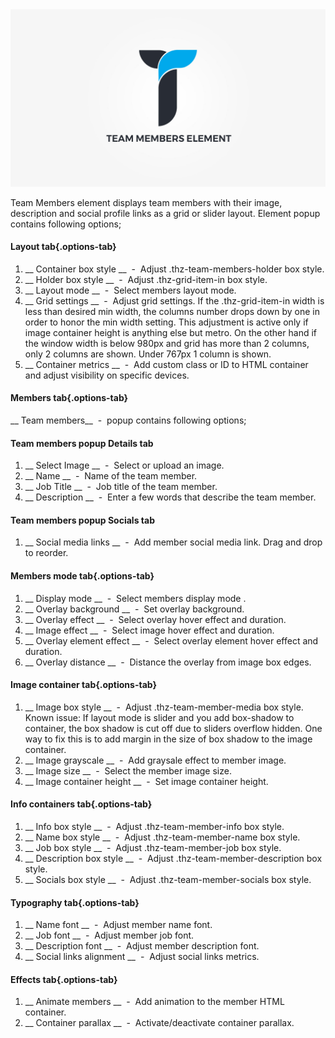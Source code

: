 <div class="thz-doc-image max">
<a class="thz-lightbox mfp-iframe" href="https://www.youtube.com/watch?v=KLcajy7_8b0" data-mfp-title="Creatus WordPress Theme Team Members Element" data-modal-size="large">
	<img src="../../docs-media/splash-team-members-element.jpg" alt="Creatus WordPress Theme Team Members Element" />
</a>
</div>

Team Members element displays team members with their image, description and social profile links as a grid or slider layout. Element popup contains following options;

#### Layout tab{.options-tab}
1. __ Container box style __ &nbsp;-&nbsp; Adjust .thz-team-members-holder box style.
1. __ Holder box style __ &nbsp;-&nbsp; Adjust .thz-grid-item-in box style.
1. __ Layout mode __ &nbsp;-&nbsp; Select members layout mode.
1. __ Grid settings __ &nbsp;-&nbsp; Adjust grid settings. If the .thz-grid-item-in width is less than desired min width, the columns number drops down by one in order to honor the min width setting. This adjustment is active only if image container height is anything else but metro. On the other hand if the window width is below 980px and grid has more than 2 columns, only 2 columns are shown. Under 767px 1 column is shown.
1. __ Container metrics __ &nbsp;-&nbsp; Add custom class or ID to HTML container and adjust visibility on specific devices. 


#### Members tab{.options-tab}
   __ Team members__ &nbsp;-&nbsp; popup contains following options;  
   
#### Team members popup Details tab
1. __ Select Image __ &nbsp;-&nbsp; Select or upload an image.
1. __ Name __ &nbsp;-&nbsp; Name of the team member.
1. __ Job Title __ &nbsp;-&nbsp; Job title of the team member.
1. __ Description __ &nbsp;-&nbsp; Enter a few words that describe the team member.

#### Team members popup Socials tab
1. __ Social media links __ &nbsp;-&nbsp; Add member social media link. Drag and drop to reorder.

#### Members mode tab{.options-tab}
1. __ Display mode __ &nbsp;-&nbsp; Select members display mode .
1. __ Overlay background __ &nbsp;-&nbsp; Set overlay background.
1. __ Overlay effect __ &nbsp;-&nbsp; Select overlay hover effect and duration.
1. __ Image effect __ &nbsp;-&nbsp; Select image hover effect and duration.
1. __ Overlay element effect __ &nbsp;-&nbsp; Select overlay element hover effect and duration.
1. __ Overlay distance __ &nbsp;-&nbsp; Distance the overlay from image box edges.

#### Image container tab{.options-tab}
1. __ Image box style __ &nbsp;-&nbsp; Adjust .thz-team-member-media box style. Known issue: If layout mode is slider and you add box-shadow to container, the box shadow is cut off due to sliders overflow hidden. One way to fix this is to add margin in the size of box shadow to the image container.
1. __ Image grayscale __ &nbsp;-&nbsp; Add graysale effect to member image.
1. __ Image size __ &nbsp;-&nbsp; Select the member image size.
1. __ Image container height __ &nbsp;-&nbsp; Set image container height.


#### Info containers tab{.options-tab}
1. __ Info box style __ &nbsp;-&nbsp; Adjust .thz-team-member-info box style.
1. __ Name box style __ &nbsp;-&nbsp; Adjust .thz-team-member-name box style.
1. __ Job box style __ &nbsp;-&nbsp; Adjust .thz-team-member-job box style.
1. __ Description box style __ &nbsp;-&nbsp; Adjust .thz-team-member-description box style.
1. __ Socials box style __ &nbsp;-&nbsp; Adjust .thz-team-member-socials box style.

#### Typography tab{.options-tab}
1. __ Name font __ &nbsp;-&nbsp; Adjust member name font.
1. __ Job font __ &nbsp;-&nbsp; Adjust member job font.
1. __ Description font __ &nbsp;-&nbsp; Adjust member description font.
1. __ Social links alignment __ &nbsp;-&nbsp; Adjust social links metrics.

#### Effects tab{.options-tab}
1. __ Animate members __ &nbsp;-&nbsp; Add animation to the member HTML container.
1. __ Container parallax __ &nbsp;-&nbsp; Activate/deactivate container parallax.